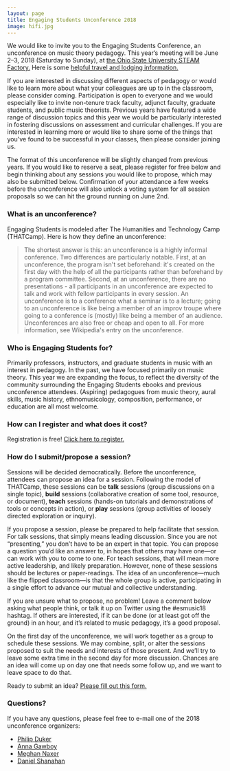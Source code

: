 ```yaml
---
layout: page
title: Engaging Students Unconference 2018
image: hifi.jpg
---
```

We would like to invite you to the Engaging Students Conference, an unconference on music theory pedagogy. This year’s meeting will be June 2–3, 2018 (Saturday to Sunday), at [the Ohio State University STEAM Factory.](https://steamfactory.osu.edu/) Here is some [helpful travel and lodging information.](https://docs.google.com/document/d/1tpFG0OAlpqJB7rkU5pu2KqNltqUSAyWn-rSwkwB08fM/edit)

If you are interested in discussing different aspects of pedagogy or would like to learn more about what your colleagues are up to in the classroom, please consider coming. Participation is open to everyone and we would especially like to invite non-tenure track faculty, adjunct faculty, graduate students, and public music theorists. Previous years have featured a wide range of discussion topics and this year we would be particularly interested in fostering discussions on assessment and curricular challenges. If you are interested in learning more or would like to share some of the things that you've found to be successful in your classes, then please consider joining us.

The format of this unconference will be slightly changed from previous years. If you would like to reserve a seat, please register for free below and begin thinking about any sessions you would like to propose, which may also be submitted below. Confirmation of your attendance a few weeks before the unconference will also unlock a voting system for all session proposals so we can hit the ground running on June 2nd. 

### What is an unconference?

Engaging Students is modeled after The Humanities and Technology Camp (THATCamp). Here is how they define an unconference:

> The shortest answer is this: an unconference is a highly informal conference. Two differences are particularly notable. First, at an unconference, the program isn't set beforehand: it's created on the first day with the help of all the participants rather than beforehand by a program committee. Second, at an unconference, there are no presentations - all participants in an unconference are expected to talk and work with fellow participants in every session. An unconference is to a conference what a seminar is to a lecture; going to an unconference is like being a member of an improv troupe where going to a conference is (mostly) like being a member of an audience. Unconferences are also free or cheap and open to all. For more information, see Wikipedia's entry on the unconference.

### Who is Engaging Students for? 

Primarily professors, instructors, and graduate students in music with an interest in pedagogy. In the past, we have focused primarily on music theory. This year we are expanding the focus, to reflect the diversity of the community surrounding the Engaging Students ebooks and previous unconference attendees. (Aspiring) pedagogues from music theory, aural skills, music history, ethnomusicology, composition, performance, or education are all most welcome.

### How can I register and what does it cost? 

Registration is free! [Click here to register.](https://goo.gl/forms/mLVOz90j2erhj5wI3)

### How do I submit/propose a session? 

Sessions will be decided democratically. Before the unconference, attendees can propose an idea for a session. Following the model of THATCamp, these sessions can be **talk** sessions (group discussions on a single topic), **build** sessions (collaborative creation of some tool, resource, or document), **teach** sessions (hands-on tutorials and demonstrations of tools or concepts in action), or **play** sessions (group activities of loosely directed exploration or inquiry).

If you propose a session, please be prepared to help facilitate that session. For talk sessions, that simply means leading discussion. Since you are not “presenting,” you don’t have to be an expert in that topic. You can propose a question you’d like an answer to, in hopes that others may have one—or can work with you to come to one. For teach sessions, that will mean more active leadership, and likely preparation. However, none of these sessions should be lectures or paper-readings. The idea of an unconference—much like the flipped classroom—is that the whole group is active, participating in a single effort to advance our mutual and collective understanding.

If you are unsure what to propose, no problem! Leave a comment below asking what people think, or talk it up on Twitter using the #esmusic18 hashtag. If others are interested, if it can be done (or at least got off the ground) in an hour, and it’s related to music pedagogy, it’s a good proposal.

On the first day of the unconference, we will work together as a group to schedule these sessions. We may combine, split, or alter the sessions proposed to suit the needs and interests of those present. And we’ll try to leave some extra time in the second day for more discussion. Chances are an idea will come up on day one that needs some follow up, and we want to leave space to do that.

Ready to submit an idea? [Please fill out this form.](https://goo.gl/forms/XiLjITMlgoJyp43I2)

### Questions?

If you have any questions, please feel free to e-mail one of the 2018 unconference organizers:


- [Philip Duker](mailto:pduker@udel.edu)
- [Anna Gawboy](mailto:gawboy.2@osu.edu)
- [Meghan Naxer](mailto:mnaxer@gmail.com)
- [Daniel Shanahan](mailto:daniel.shanahan@gmail.com)
